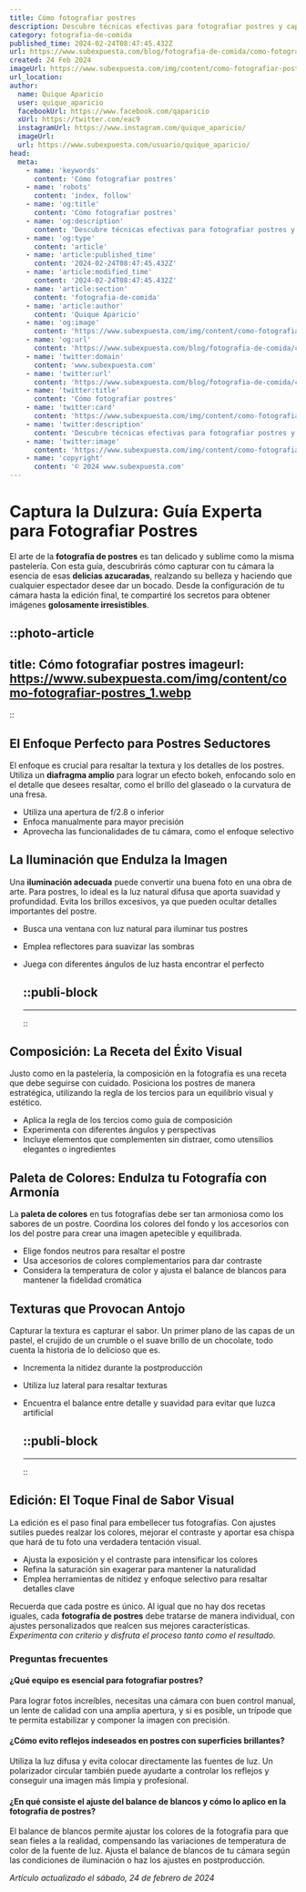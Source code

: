 ```yaml
---
title: Cómo fotografiar postres
description: Descubre técnicas efectivas para fotografiar postres y captura su irresistible belleza en cada imagen. ¡Potencia tus habilidades ahora!
category: fotografia-de-comida
published_time: 2024-02-24T08:47:45.432Z
url: https://www.subexpuesta.com/blog/fotografia-de-comida/como-fotografiar-postres
created: 24 Feb 2024
imageUrl: https://www.subexpuesta.com/img/content/como-fotografiar-postres_1.webp
url_location:
author:
  name: Quique Aparicio
  user: quique_aparicio
  facebookUrl: https://www.facebook.com/qaparicio
  xUrl: https://twitter.com/eac9
  instagramUrl: https://www.instagram.com/quique_aparicio/
  imageUrl: 
  url: https://www.subexpuesta.com/usuario/quique_aparicio/
head:
  meta:
    - name: 'keywords'
      content: 'Cómo fotografiar postres'
    - name: 'robots'
      content: 'index, follow'
    - name: 'og:title'
      content: 'Cómo fotografiar postres'
    - name: 'og:description'
      content: 'Descubre técnicas efectivas para fotografiar postres y captura su irresistible belleza en cada imagen. ¡Potencia tus habilidades ahora!'
    - name: 'og:type'
      content: 'article'
    - name: 'article:published_time'
      content: '2024-02-24T08:47:45.432Z'
    - name: 'article:modified_time'
      content: '2024-02-24T08:47:45.432Z'
    - name: 'article:section'
      content: 'fotografia-de-comida'
    - name: 'article:author'
      content: 'Quique Aparicio'
    - name: 'og:image'
      content: 'https://www.subexpuesta.com/img/content/como-fotografiar-postres_1.webp'
    - name: 'og:url'
      content: 'https://www.subexpuesta.com/blog/fotografia-de-comida/como-fotografiar-postres'
    - name: 'twitter:domain'
      content: 'www.subexpuesta.com'
    - name: 'twitter:url'
      content: 'https://www.subexpuesta.com/blog/fotografia-de-comida/como-fotografiar-postres'
    - name: 'twitter:title'
      content: 'Cómo fotografiar postres'
    - name: 'twitter:card'
      content: 'https://www.subexpuesta.com/img/content/como-fotografiar-postres_1.webp'
    - name: 'twitter:description'
      content: 'Descubre técnicas efectivas para fotografiar postres y captura su irresistible belleza en cada imagen. ¡Potencia tus habilidades ahora!'
    - name: 'twitter:image'
      content: 'https://www.subexpuesta.com/img/content/como-fotografiar-postres_1.webp'
    - name: 'copyright'
      content: '© 2024 www.subexpuesta.com'
---
```

# Captura la Dulzura: Guía Experta para Fotografiar Postres

El arte de la **fotografía de postres** es tan delicado y sublime como la misma pastelería. Con esta guía, descubrirás cómo capturar con tu cámara la esencia de esas **delicias azucaradas**, realzando su belleza y haciendo que cualquier espectador desee dar un bocado. Desde la configuración de tu cámara hasta la edición final, te compartiré los secretos para obtener imágenes **golosamente irresistibles**.


::photo-article
---
title: Cómo fotografiar postres
imageurl: https://www.subexpuesta.com/img/content/como-fotografiar-postres_1.webp
---
::



## El Enfoque Perfecto para Postres Seductores

El enfoque es crucial para resaltar la textura y los detalles de los postres. Utiliza un **diafragma amplio** para lograr un efecto bokeh, enfocando solo en el detalle que desees resaltar, como el brillo del glaseado o la curvatura de una fresa.

- Utiliza una apertura de f/2.8 o inferior
- Enfoca manualmente para mayor precisión
- Aprovecha las funcionalidades de tu cámara, como el enfoque selectivo

## La Iluminación que Endulza la Imagen

Una **iluminación adecuada** puede convertir una buena foto en una obra de arte. Para postres, lo ideal es la luz natural difusa que aporta suavidad y profundidad. Evita los brillos excesivos, ya que pueden ocultar detalles importantes del postre.

- Busca una ventana con luz natural para iluminar tus postres
- Emplea reflectores para suavizar las sombras
- Juega con diferentes ángulos de luz hasta encontrar el perfecto


  ::publi-block
  ---
  ---
  ::
  
  

## Composición: La Receta del Éxito Visual

Justo como en la pastelería, la composición en la fotografía es una receta que debe seguirse con cuidado. Posiciona los postres de manera estratégica, utilizando la regla de los tercios para un equilibrio visual y estético.

- Aplica la regla de los tercios como guía de composición
- Experimenta con diferentes ángulos y perspectivas
- Incluye elementos que complementen sin distraer, como utensilios elegantes o ingredientes

## Paleta de Colores: Endulza tu Fotografía con Armonía

La **paleta de colores** en tus fotografías debe ser tan armoniosa como los sabores de un postre. Coordina los colores del fondo y los accesorios con los del postre para crear una imagen apetecible y equilibrada.

- Elige fondos neutros para resaltar el postre
- Usa accesorios de colores complementarios para dar contraste
- Considera la temperatura de color y ajusta el balance de blancos para mantener la fidelidad cromática

## Texturas que Provocan Antojo

Capturar la textura es capturar el sabor. Un primer plano de las capas de un pastel, el crujido de un crumble o el suave brillo de un chocolate, todo cuenta la historia de lo delicioso que es.

- Incrementa la nitidez durante la postproducción
- Utiliza luz lateral para resaltar texturas
- Encuentra el balance entre detalle y suavidad para evitar que luzca artificial


  ::publi-block
  ---
  ---
  ::
  
  

## Edición: El Toque Final de Sabor Visual

La edición es el paso final para embellecer tus fotografías. Con ajustes sutiles puedes realzar los colores, mejorar el contraste y aportar esa chispa que hará de tu foto una verdadera tentación visual.

- Ajusta la exposición y el contraste para intensificar los colores
- Refina la saturación sin exagerar para mantener la naturalidad
- Emplea herramientas de nitidez y enfoque selectivo para resaltar detalles clave

Recuerda que cada postre es único. Al igual que no hay dos recetas iguales, cada **fotografía de postres** debe tratarse de manera individual, con ajustes personalizados que realcen sus mejores características. *Experimenta con criterio y disfruta el proceso tanto como el resultado.*

### Preguntas frecuentes

#### ¿Qué equipo es esencial para fotografiar postres?
Para lograr fotos increíbles, necesitas una cámara con buen control manual, un lente de calidad con una amplia apertura, y si es posible, un trípode que te permita estabilizar y componer la imagen con precisión.

#### ¿Cómo evito reflejos indeseados en postres con superficies brillantes?
Utiliza la luz difusa y evita colocar directamente las fuentes de luz. Un polarizador circular también puede ayudarte a controlar los reflejos y conseguir una imagen más limpia y profesional.

#### ¿En qué consiste el ajuste del balance de blancos y cómo lo aplico en la fotografía de postres?
El balance de blancos permite ajustar los colores de la fotografía para que sean fieles a la realidad, compensando las variaciones de temperatura de color de la fuente de luz. Ajusta el balance de blancos de tu cámara según las condiciones de iluminación o haz los ajustes en postproducción.

_Artículo actualizado el sábado, 24 de febrero de 2024_